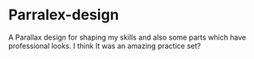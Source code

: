 # Parralex-design
A Parallax design for shaping my skills and also some parts which have professional looks. I think It was an amazing practice set?
